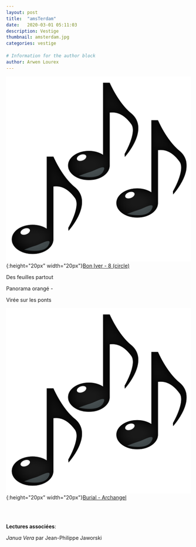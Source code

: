 ```yaml
---
layout: post
title:  "amsTerdam"
date:   2020-03-01 05:11:03
description: Vestige
thumbnail: amsterdam.jpg
categories: vestige

# Information for the author block
author: Arwen Lourex
---
```





![](/assets/img/notes.png){:height="20px" width="20px"}[Bon Iver - 8 (circle) ][link1] 

Des feuilles partout 

Panorama orangé -

Virée sur les ponts 
	

![](/assets/img/notes.png){:height="20px" width="20px"}[Burial - Archangel][link2] 

[link1]: https://www.youtube.com/watch?v=pPsBFPX_yU4
[link2]: https://www.youtube.com/watch?v=a7hBUL9kk1Y

<br/>
<br/>

**Lectures associées**: 

_Janua Vera_ par Jean-Philippe Jaworski 


